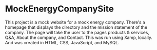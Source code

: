 # MockEnergyCompanySite
This project is a mock website for a mock energy company. There's a homepage that displays the directory and the mission statement of the company. The page will take the user to the pages products & services, Q&A, About the company, and Contact. This was run using Xamp, locally. And was created in HTML, CSS, JavaScript, and MySQL.
